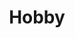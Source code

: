 ---
layout: tag-list
type: tag
title: Hobby
slug: hobby
category: life
sidebar: true
description: >
    취미 생활
---